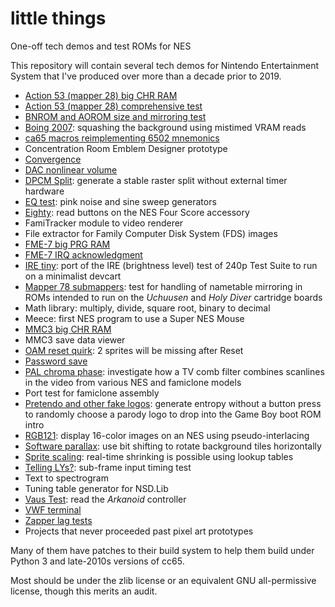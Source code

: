 # little things
One-off tech demos and test ROMs for NES

This repository will contain several tech demos for Nintendo
Entertainment System that I've produced over more than a decade
prior to 2019.

- [Action 53 (mapper 28) big CHR RAM](https://forums.nesdev.com/viewtopic.php?p=190851#p190851)
- [Action 53 (mapper 28) comprehensive test](https://forums.nesdev.com/viewtopic.php?p=102693#p102693)
- [BNROM and AOROM size and mirroring test](https://forums.nesdev.com/viewtopic.php?p=79826#p79826)
- [Boing 2007](https://forums.nesdev.com/viewtopic.php?p=62806#p62806):
  squashing the background using mistimed VRAM reads
- [ca65 macros reimplementing 6502 mnemonics](https://forums.nesdev.com/viewtopic.php?f=2&t=10701)
- Concentration Room Emblem Designer prototype
- [Convergence](https://forums.nesdev.com/viewtopic.php?p=215229#p215229)
- [DAC nonlinear volume](https://forums.nesdev.com/viewtopic.php?f=6&t=16726)
- [DPCM Split](https://forums.nesdev.com/viewtopic.php?p=65871#p65871):
  generate a stable raster split without external timer hardware
- [EQ test](https://forums.nesdev.com/viewtopic.php?p=208506#p208506):
  pink noise and sine sweep generators
- [Eighty](https://forums.nesdev.com/viewtopic.php?p=95153#p95153):
  read buttons on the NES Four Score accessory
- FamiTracker module to video renderer
- File extractor for Family Computer Disk System (FDS) images
- [FME-7 big PRG RAM](https://forums.nesdev.com/viewtopic.php?p=142573#p142573)
- [FME-7 IRQ acknowledgment](https://forums.nesdev.com/viewtopic.php?p=142243#p142243)
- [IRE tiny](https://forums.nesdev.com/viewtopic.php?p=159262#p159262):
  port of the IRE (brightness level) test of 240p Test Suite to run
  on a minimalist devcart
- [Mapper 78 submappers](https://forums.nesdev.com/viewtopic.php?p=208395#p208395):
  test for handling of nametable mirroring in ROMs intended to run
  on the _Uchuusen_ and _Holy Diver_ cartridge boards
- Math library:
  multiply, divide, square root, binary to decimal
- Meece:
  first NES program to use a Super NES Mouse
- [MMC3 big CHR RAM](https://forums.nesdev.com/viewtopic.php?f=3&t=13890)
- MMC3 save data viewer
- [OAM reset quirk](https://forums.nesdev.com/viewtopic.php?f=9&t=9628): 2 sprites will be missing after Reset
- [Password save](https://forums.nesdev.com/viewtopic.php?p=64656#p64656)
- [PAL chroma phase](https://forums.nesdev.com/viewtopic.php?p=133629#p133629):
  investigate how a TV comb filter combines scanlines in the video
  from various NES and famiclone models
- Port test for famiclone assembly
- [Pretendo and other fake logos](https://forums.nesdev.com/viewtopic.php?p=116405#p116405):
  generate entropy without a button press to randomly choose a parody
  logo to drop into the Game Boy boot ROM intro
- [RGB121](https://forums.nesdev.com/viewtopic.php?p=94658#p94658):
  display 16-color images on an NES using pseudo-interlacing
- [Software parallax](https://forums.nesdev.com/viewtopic.php?f=22&t=16419):
  use bit shifting to rotate background tiles horizontally
- [Sprite scaling](https://forums.nesdev.com/viewtopic.php?f=22&t=12055):
  real-time shrinking is possible using lookup tables
- [Telling LYs?](https://forums.nesdev.com/viewtopic.php?f=22&t=18998):
  sub-frame input timing test
- Text to spectrogram
- Tuning table generator for NSD.Lib
- [Vaus Test](https://forums.nesdev.com/viewtopic.php?f=22&t=10662):
  read the _Arkanoid_ controller
- [VWF terminal](https://forums.nesdev.com/viewtopic.php?f=2&t=12436)
- [Zapper lag tests](https://forums.nesdev.com/viewtopic.php?f=9&t=10198)
- Projects that never proceeded past pixel art prototypes

Many of them have patches to their build system to help them build
under Python 3 and late-2010s versions of cc65.

Most should be under the zlib license or an equivalent GNU
all-permissive license, though this merits an audit.
